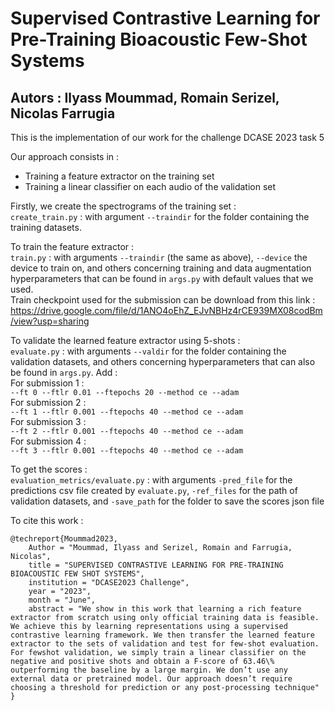 # Supervised Contrastive Learning for Pre-Training Bioacoustic Few-Shot Systems
Autors : Ilyass Moummad, Romain Serizel, Nicolas Farrugia
---

This is the implementation of our work for the challenge DCASE 2023 task 5

Our approach consists in :
<ul>
<li>Training a feature extractor on the training set</li>
<li>Training a linear classifier on each audio of the validation set</li>
</ul>

Firstly, we create the spectrograms of the training set :\
```create_train.py``` : with argument ```--traindir``` for the folder containing the training datasets.

To train the feature extractor :\
```train.py``` : with arguments ```--traindir``` (the same as above), ```--device``` the device to train on, and others concerning training and data augmentation hyperparameters that can be found in ```args.py``` with default values that we used.\
Train checkpoint used for the submission can be download from this link : https://drive.google.com/file/d/1ANO4oEhZ_EJvNBHz4rCE939MX08codBm/view?usp=sharing

To validate the learned feature extractor using 5-shots :\
```evaluate.py``` : with arguments ```--valdir``` for the folder containing the validation datasets, and others concerning hyperparameters that can also be found in ```args.py```. Add :\
For submission 1 :\
```--ft 0 --ftlr 0.01 --ftepochs 20 --method ce --adam```\
For submission 2 :\
```--ft 1 --ftlr 0.001 --ftepochs 40 --method ce --adam```\
For submission 3 :\
```--ft 2 --ftlr 0.001 --ftepochs 40 --method ce --adam```\
For submission 4 :\
```--ft 3 --ftlr 0.001 --ftepochs 40 --method ce --adam```

To get the scores :\
```evaluation_metrics/evaluate.py``` : with arguments ```-pred_file``` for the predictions csv file created by ```evaluate.py```, ```-ref_files``` for the path of validation datasets, and ```-save_path``` for the folder to save the scores json file

To cite this work :
```
@techreport{Moummad2023,
    Author = "Moummad, Ilyass and Serizel, Romain and Farrugia, Nicolas",
    title = "SUPERVISED CONTRASTIVE LEARNING FOR PRE-TRAINING BIOACOUSTIC FEW SHOT SYSTEMS",
    institution = "DCASE2023 Challenge",
    year = "2023",
    month = "June",
    abstract = "We show in this work that learning a rich feature extractor from scratch using only official training data is feasible. We achieve this by learning representations using a supervised contrastive learning framework. We then transfer the learned feature extractor to the sets of validation and test for few-shot evaluation. For fewshot validation, we simply train a linear classifier on the negative and positive shots and obtain a F-score of 63.46\% outperforming the baseline by a large margin. We don’t use any external data or pretrained model. Our approach doesn’t require choosing a threshold for prediction or any post-processing technique"
}
```
